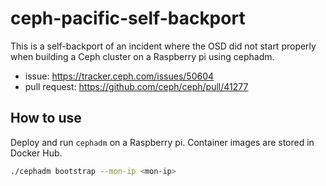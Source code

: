 # ceph-pacific-self-backport

This is a self-backport of an incident where the OSD did not start properly when building a Ceph cluster on a Raspberry pi using cephadm.

- issue: https://tracker.ceph.com/issues/50604
- pull request: https://github.com/ceph/ceph/pull/41277

## How to use

Deploy and run `cephadm` on a Raspberry pi.
Container images are stored in Docker Hub.

```bash
./cephadm bootstrap --mon-ip <mon-ip>
```
